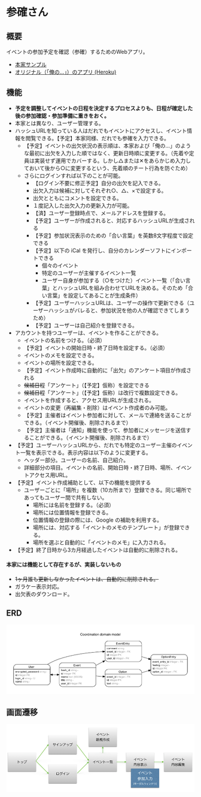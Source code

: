 # 参確さん

## 概要

イベントの参加予定を確認（参確）するためのWebアプリ。

- [本家サンプル](https://chouseisan.com/s?h=028c5bfdf74c4912a6b2a697c4fed4a3)
- [オリジナル（「俺の…」）のアプリ (Heroku)](https://dry-basin-5475.herokuapp.com/events/e770a86069561b98d0078d5df057d9ae)

## 機能
- **予定を調整してイベントの日程を決定するプロセスよりも、日程が確定した後の参加確認・参加準備に重きをおく。**
- 本家とは異なり、ユーザー管理する。
- ハッシュURLを知っている人はだれでもイベントにアクセスし、イベント情報を閲覧できる。【予定】本家同様、だれでも参確を入力できる。
    - 【予定】イベントの出欠状況の表示順は、本家および「俺の…」のような最初に出欠を入力した順ではなく、更新日時順に変更する。（先着や定員は実装せず運用でカバーする。しかし△または✕をあらかじめ入力しておいて後から○に変更するという、先着順のチート行為を防ぐため）
    - さらにログインすれば以下のことが可能。
        - 【ログイン不要に修正予定】自分の出欠を記入できる。
        - 出欠入力は候補に対してそれぞれ○、△、×で設定する。
        - 出欠とともにコメントを設定できる。
        - １度記入した出欠入力の更新入力が可能。
        - 【済】ユーザー登録時点で、メールアドレスを登録する。
        - 【予定】ユーザーが作成されると、対応するハッシュURLが生成される
        - 【予定】参加状況表示のための「合い言葉」を英数8文字程度で設定できる
        - 【予定】以下の iCal を発行し、自分のカレンダーソフトにインポートできる
            - 個々のイベント
            - 特定のユーザーが主催するイベント一覧
            - ユーザー自身が参加する（○をつけた）イベント一覧（「合い言葉」とハッシュURLを組み合わせてURLを決める。そのため「合い言葉」を設定してあることが生成条件）
        - 【予定】ユーザーハッシュURLは、ユーザーの操作で更新できる（ユーザーハッシュがバレると、参加状況を他の人が確認できてしまうため）
        - 【予定】ユーザーは自己紹介を登録できる。
- アカウントを持つユーザーは、イベントを作ることができる。
    - イベントの名前をつける。（必須）
    - 【予定】イベントの開始日時・終了日時を設定する。（必須）
    - イベントのメモを設定できる。
    - イベントの場所を設定できる。
    - 【予定】イベント作成時に自動的に「出欠」のアンケート項目が作成される
    - ~~候補日程~~「アンケート」（【予定】仮称）を設定できる
    - ~~候補日程~~「アンケート」（【予定】仮称）は改行で複数設定できる。
    - イベントを作成すると、アクセス用URLが生成される。
    - イベントの変更（再編集・削除）はイベント作成者のみ可能。
    - 【予定】主催者はイベント参加者に対して、メールで連絡を送ることができる。（イベント開催後、削除されるまで）
    - 【予定】主催者は「通知」機能を使って、参加者にメッセージを送信することができる。（イベント開催後、削除されるまで）
- 【予定】ユーザーハッシュURLから、だれでも特定のユーザー主催のイベント一覧を表示できる。表示内容は以下のように変更する。
    - ヘッダー部分。ユーザーの名前、自己紹介。
    - 詳細部分の項目。イベントの名前、開始日時・終了日時、場所、イベントアクセス用URL。
- 【予定】イベント作成補助として、以下の機能を提供する
    - ユーザーごとに「場所」を複数（10カ所まで）登録できる。同じ場所であってもユーザー間で共有しない。
        - 場所には名前を登録する。（必須）
        - 場所には位置情報を登録できる。
        - 位置情報の登録の際には、Google の補助を利用する。
        - 場所には、対応する「イベントのメモのテンプレート」が登録できる。
        - 場所を選ぶと自動的に「イベントのメモ」に入力される。
- 【予定】終了日時から3カ月経過したイベントは自動的に削除される。

#### 本家には機能として存在するが、実装しないもの

- ~~1ヶ月誰も更新しなかったイベントは、自動的に削除される。~~
- ガラケー表示対応。
- 出欠表のダウンロード。

## ERD

![ERD](docs/erd.png)

## 画面遷移

![画面遷移](docs/view_transition.png)
